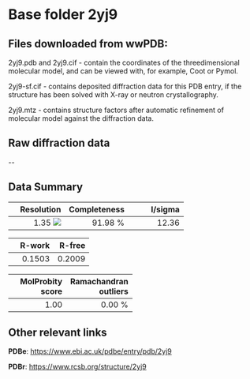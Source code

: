 # Base folder 2yj9

## Files downloaded from wwPDB:

2yj9.pdb and 2yj9.cif - contain the coordinates of the threedimensional molecular model, and can be viewed with, for example, Coot or Pymol.

2yj9-sf.cif - contains deposited diffraction data for this PDB entry, if the structure has been solved with X-ray or neutron crystallography.

2yj9.mtz - contains structure factors after automatic refinement of molecular model against the diffraction data.

## Raw diffraction data

--<br> 

## Data Summary
|   | Resolution | Completeness| I/sigma |
|---|-------------:|----------------:|--------------:|
|   |1.35 <img src="https://latex.codecogs.com/svg.latex?{\mbox{\normalfont\AA}}"/>|91.98 %|<img width=50/>12.36|

|   | **R-work**| **R-free**   
|---|-------------:|----------------:|           
||0.1503|0.2009|

|   |**MolProbity<br>score**| **Ramachandran<br>outliers** 
|---|-------------:|----------------:|
||1.00|0.00 %|

## Other relevant links 
**PDBe**:  https://www.ebi.ac.uk/pdbe/entry/pdb/2yj9
 
**PDBr**: https://www.rcsb.org/structure/2yj9 


